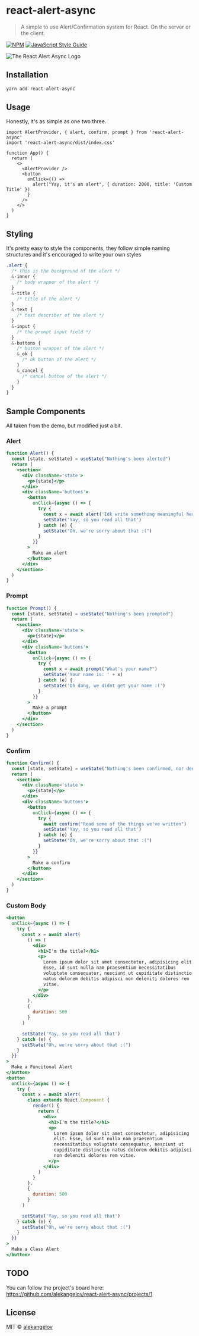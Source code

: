 # react-alert-async

> A simple to use Alert/Confirmation system for React. On the server or the client.

[![NPM](https://img.shields.io/npm/v/react-alert-async.svg)](https://www.npmjs.com/package/react-alert-async) [![JavaScript Style Guide](https://img.shields.io/badge/code_style-standard-brightgreen.svg)](https://standardjs.com)

![The React Alert Async Logo](https://i.imgur.com/ywdToxR.jpg)

## Installation

```bash
yarn add react-alert-async
```

## Usage

Honestly, it's as simple as one two three.

```tsx
import AlertProvider, { alert, confirm, prompt } from 'react-alert-async'
import 'react-alert-async/dist/index.css'

function App() {
  return (
    <>
      <AlertProvider />
      <button
        onClick={() =>
          alert("Yay, it's an alert", { duration: 2000, title: 'Custom Title' })
        }
      />
    </>
  )
}
```

## Styling

It's pretty easy to style the components, they follow simple naming structures and it's encouraged to write your own styles

```scss
.alert {
  /* this is the background of the alert */
  &-inner {
    /* body wrapper of the alert */
  }
  &-title {
    /* title of the alert */
  }
  &-text {
    /* text describer of the alert */
  }
  &-input {
    /* the prompt input field */
  }
  &-buttons {
    /* button wrapper of the alert */
    &_ok {
      /* ok button of the alert */
    }
    &_cancel {
      /* cancel button of the alert */
    }
  }
}
```

## Sample Components

All taken from the demo, but modified just a bit.

### Alert

```jsx
function Alert() {
  const [state, setState] = useState("Nothing's been alerted")
  return (
    <section>
      <div className='state'>
        <p>{state}</p>
      </div>
      <div className='buttons'>
        <button
          onClick={async () => {
            try {
              const x = await alert('Idk write something meaningful here')
              setState('Yay, so you read all that')
            } catch (e) {
              setState("Oh, we're sorry about that :(")
            }
          }}
        >
          Make an alert
        </button>
      </div>
    </section>
  )
}
```

### Prompt

```jsx
function Prompt() {
  const [state, setState] = useState("Nothing's been prompted")
  return (
    <section>
      <div className='state'>
        <p>{state}</p>
      </div>
      <div className='buttons'>
        <button
          onClick={async () => {
            try {
              const x = await prompt("What's your name?")
              setState('Your name is: ' + x)
            } catch (e) {
              setState('Oh dang, we didnt get your name :(')
            }
          }}
        >
          Make a prompt
        </button>
      </div>
    </section>
  )
}
```

### Confirm

```jsx
function Confirm() {
  const [state, setState] = useState("Nothing's been confirmed, nor denied")
  return (
    <section>
      <div className='state'>
        <p>{state}</p>
      </div>
      <div className='buttons'>
        <button
          onClick={async () => {
            try {
              await confirm("Read some of the things we've written")
              setState('Yay, so you read all that')
            } catch (e) {
              setState("Oh, we're sorry about that :(")
            }
          }}
        >
          Make a confirm
        </button>
      </div>
    </section>
  )
}
```

### Custom Body

```jsx
<button
  onClick={async () => {
    try {
      const x = await alert(
        () => (
          <div>
            <h1>I'm the title?</h1>
            <p>
              Lorem ipsum dolor sit amet consectetur, adipisicing elit.
              Esse, id sunt nulla nam praesentium necessitatibus
              voluptate consequatur, nesciunt ut cupiditate distinctio
              natus dolorem debitis adipisci non deleniti dolores rem
              vitae.
            </p>
          </div>
        ),
        {
          duration: 500
        }
      )

      setState('Yay, so you read all that')
    } catch (e) {
      setState("Oh, we're sorry about that :(")
    }
  }}
>
  Make a Funcitonal Alert
</button>
<button
  onClick={async () => {
    try {
      const x = await alert(
        class extends React.Component {
          render() {
            return (
              <div>
                <h1>I'm the title?</h1>
                <p>
                  Lorem ipsum dolor sit amet consectetur, adipisicing
                  elit. Esse, id sunt nulla nam praesentium
                  necessitatibus voluptate consequatur, nesciunt ut
                  cupiditate distinctio natus dolorem debitis adipisci
                  non deleniti dolores rem vitae.
                </p>
              </div>
            )
          }
        },
        {
          duration: 500
        }
      )

      setState('Yay, so you read all that')
    } catch (e) {
      setState("Oh, we're sorry about that :(")
    }
  }}
>
  Make a Class Alert
</button>
```

## TODO

You can follow the project's board here: https://github.com/alekangelov/react-alert-async/projects/1

## License

MIT © [alekangelov](https://github.com/alekangelov)
